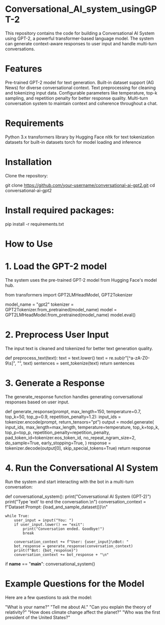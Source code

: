 # Conversational_AI_system_usingGPT-2

This repository contains the code for building a Conversational AI System using GPT-2, a powerful transformer-based language model. The system can generate context-aware responses to user input and handle multi-turn conversations.

# Features
Pre-trained GPT-2 model for text generation.
Built-in dataset support (AG News) for diverse conversational context.
Text preprocessing for cleaning and tokenizing input data.
Configurable parameters like temperature, top-k sampling, and repetition penalty for better response quality.
Multi-turn conversation system to maintain context and coherence throughout a chat.

# Requirements
Python 3.x
transformers library by Hugging Face
nltk for text tokenization
datasets for built-in datasets
torch for model loading and inference

# Installation
Clone the repository:

git clone https://github.com/your-username/conversational-ai-gpt2.git
cd conversational-ai-gpt2

# Install required packages:

pip install -r requirements.txt

# How to Use
# 1. Load the GPT-2 model
The system uses the pre-trained GPT-2 model from Hugging Face's model hub.

from transformers import GPT2LMHeadModel, GPT2Tokenizer

model_name = "gpt2"
tokenizer = GPT2Tokenizer.from_pretrained(model_name)
model = GPT2LMHeadModel.from_pretrained(model_name)
model.eval()

# 2. Preprocess User Input
The input text is cleaned and tokenized for better text generation quality.

def preprocess_text(text):
    text = text.lower()
    text = re.sub(r"[^a-zA-Z0-9\s]", "", text)
    sentences = sent_tokenize(text)
    return sentences

# 3. Generate a Response
The generate_response function handles generating conversational responses based on user input.

def generate_response(prompt, max_length=150, temperature=0.7, top_k=50, top_p=0.9, repetition_penalty=1.2):
    input_ids = tokenizer.encode(prompt, return_tensors="pt")
    output = model.generate(
        input_ids,
        max_length=max_length,
        temperature=temperature,
        top_k=top_k,
        top_p=top_p,
        repetition_penalty=repetition_penalty,
        pad_token_id=tokenizer.eos_token_id,
        no_repeat_ngram_size=2,
        do_sample=True,
        early_stopping=True,
    )
    response = tokenizer.decode(output[0], skip_special_tokens=True)
    return response

# 4. Run the Conversational AI System
Run the system and start interacting with the bot in a multi-turn conversation:

def conversational_system():
    print("Conversational AI System (GPT-2)")
    print("Type 'exit' to end the conversation.\n")
    conversation_context = f"Dataset Prompt: {load_and_sample_dataset()}\n"

    while True:
        user_input = input("You: ")
        if user_input.lower() == "exit":
            print("Conversation ended. Goodbye!")
            break

        conversation_context += f"User: {user_input}\nBot: "
        bot_response = generate_response(conversation_context)
        print(f"Bot: {bot_response}")
        conversation_context += bot_response + "\n"

if __name__ == "__main__":
    conversational_system()

# Example Questions for the Model
Here are a few questions to ask the model:

"What is your name?"
"Tell me about AI."
"Can you explain the theory of relativity?"
"How does climate change affect the planet?"
"Who was the first president of the United States?"

